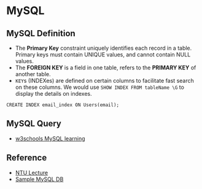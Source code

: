 # MySQL

## MySQL Definition

- The **Primary Key** constraint uniquely identifies each record in a table. Primary keys must contain UNIQUE values, and cannot contain NULL values.
- The **FOREIGN KEY** is a field in one table, refers to the **PRIMARY KEY** of another table.
- `KEY`s (INDEXes) are defined on certain columns to facilitate fast search on these columns. We would use `SHOW INDEX FROM tableName \G` to display the details on indexes.
```
CREATE INDEX email_index ON Users(email);
```

## MySQL Query

- [w3schools MySQL learning](https://www.w3schools.com/sql/default.asp)

## Reference

- [NTU Lecture](https://www3.ntu.edu.sg/home/ehchua/programming/sql/SampleDatabases.html)
- [Sample MySQL DB](https://dev.mysql.com/doc/sakila/en/)